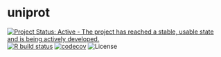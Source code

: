 # uniprot

[![Project Status: Active - The project has reached a stable, usable state and is being actively developed.](http://www.repostatus.org/badges/latest/active.svg)](http://www.repostatus.org/#active) [![R build status](https://github.com/wilsontom/uniprot/workflows/R-CMD-check/badge.svg)](https://github.com/wilsontom/uniprot/actions) [![codecov](https://codecov.io/gh/wilsontom/uniprot/branch/master/graph/badge.svg)](https://codecov.io/gh/wilsontom/uniprot) ![License](https://img.shields.io/badge/license-GNU%20GPL%20v3.0-blue.svg "GNU GPL v3.0")

